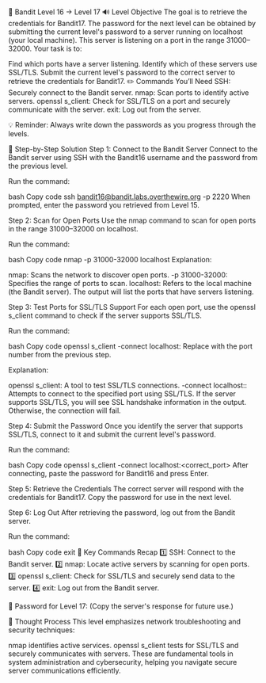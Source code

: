 🎲 Bandit Level 16 → Level 17
🔊 Level Objective
The goal is to retrieve the credentials for Bandit17. The password for the next level can be obtained by submitting the current level's password to a server running on localhost (your local machine). This server is listening on a port in the range 31000–32000. Your task is to:

Find which ports have a server listening.
Identify which of these servers use SSL/TLS.
Submit the current level's password to the correct server to retrieve the credentials for Bandit17.
✏️ Commands You’ll Need
SSH: Securely connect to the Bandit server.
nmap: Scan ports to identify active servers.
openssl s_client: Check for SSL/TLS on a port and securely communicate with the server.
exit: Log out from the server.

💡 Reminder: Always write down the passwords as you progress through the levels.

📃 Step-by-Step Solution
Step 1: Connect to the Bandit Server
Connect to the Bandit server using SSH with the Bandit16 username and the password from the previous level.

Run the command:

bash
Copy code
ssh bandit16@bandit.labs.overthewire.org -p 2220
When prompted, enter the password you retrieved from Level 15.

Step 2: Scan for Open Ports
Use the nmap command to scan for open ports in the range 31000–32000 on localhost.

Run the command:

bash
Copy code
nmap -p 31000-32000 localhost
Explanation:

nmap: Scans the network to discover open ports.
-p 31000-32000: Specifies the range of ports to scan.
localhost: Refers to the local machine (the Bandit server).
The output will list the ports that have servers listening.

Step 3: Test Ports for SSL/TLS Support
For each open port, use the openssl s_client command to check if the server supports SSL/TLS.

Run the command:

bash
Copy code
openssl s_client -connect localhost:<port>
Replace <port> with the port number from the previous step.

Explanation:

openssl s_client: A tool to test SSL/TLS connections.
-connect localhost:<port>: Attempts to connect to the specified port using SSL/TLS.
If the server supports SSL/TLS, you will see SSL handshake information in the output. Otherwise, the connection will fail.

Step 4: Submit the Password
Once you identify the server that supports SSL/TLS, connect to it and submit the current level's password.

Run the command:

bash
Copy code
openssl s_client -connect localhost:<correct_port>
After connecting, paste the password for Bandit16 and press Enter.

Step 5: Retrieve the Credentials
The correct server will respond with the credentials for Bandit17. Copy the password for use in the next level.

Step 6: Log Out
After retrieving the password, log out from the Bandit server.

Run the command:

bash
Copy code
exit
:round_pushpin: Key Commands Recap
:one: SSH: Connect to the Bandit server.
:two: nmap: Locate active servers by scanning for open ports.
:three: openssl s_client: Check for SSL/TLS and securely send data to the server.
:four: exit: Log out from the Bandit server.

🔑 Password for Level 17: (Copy the server's response for future use.)

🔎 Thought Process
This level emphasizes network troubleshooting and security techniques:

nmap identifies active services.
openssl s_client tests for SSL/TLS and securely communicates with servers.
These are fundamental tools in system administration and cybersecurity, helping you navigate secure server communications efficiently.